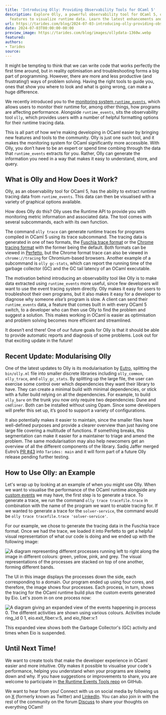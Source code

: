 ```yaml
---
title: 'Introducing Olly: Providing Observability Tools for OCaml 5'
description: Explore Olly, a powerful observability tool for OCaml 5, offering modular
  features to visualize runtime data. Learn the latest enhancements and usage tips.
url: https://tarides.com/blog/2024-07-03-introducing-olly-providing-observability-tools-for-ocaml-5
date: 2024-07-03T00:00:00-00:00
preview_image: https://tarides.com/blog/images/ollydata-1360w.webp
featured:
authors:
- Tarides
source:
---
```


<p>It might be tempting to think that we can write code that works perfectly the first time around, but in reality optimisation and troubleshooting forms a big part of programming. However, there are more and less productive (and frustrating!) ways of problem solving. Having the right tools to guide you, ones that show you where to look and what is going wrong, can make a huge difference.</p>
<p>We recently introduced you to the <a href="https://tarides.com/blog/2024-01-31-are-your-programs-doing-what-you-think-they-re-doing-introducing-monitoring-tools-for-multicore-ocaml/">monitoring system <code>runtime_events</code></a>, which allows users to monitor their runtime for, among other things, how programs are affecting performance. Alongside <code>runtime_events</code>, sits the observability tool <code>olly</code>, which provides users with a number of helpful formatting options for their runtime tracing data.</p>
<p>This is all part of how we&rsquo;re making developing in OCaml easier by bringing new features and tools to the community. Olly is just one such tool, and it makes the monitoring system for OCaml significantly more accessible. With Olly, you don&rsquo;t have to be an expert or spend time combing through the data that <code>runtime_events</code> extracts for you. Rather, Olly can generate the information you need in a way that makes it easy to understand, store, and query.</p>
<h2>What is Olly and How Does it Work?</h2>
<p>Olly, as an observability tool for OCaml 5, has the ability to extract runtime tracing data from <code>runtime_events</code>. This data can then be visualised with a variety of graphical options available.</p>
<p>How does Olly do this? Olly uses the Runtime API to provide you with monitoring metric information and associated data. The tool comes with several subcommands, each with its own function.</p>
<p>The command <code>olly trace</code> can generate runtime traces for programs compiled in OCaml 5 using its trace subcommand. The tracing data is generated in one of two formats, the <a href="https://fuchsia.dev/fuchsia-src/reference/tracing/trace-format">Fuschia trace format</a> or the <a href="https://docs.google.com/document/d/1CvAClvFfyA5R-PhYUmn5OOQtYMH4h6I0nSsKchNAySU/preview">Chrome tracing format</a> with the former being the default. Both formats can be viewed in <a href="https://ui.perfetto.dev">Perfetto</a>, but the Chrome format trace can also be viewed in <code>chrome://tracing</code> for Chromium-based browsers. Another example of a subcommand is <code>olly gc-stats</code>, which can report the running time of the garbage collector (GC) and the GC tail latency of an OCaml executable.</p>
<p>The motivation behind introducing an observability tool like Olly is to make data extracted using <code>runtime_events</code> more useful, since few developers will want to use the event tracing system directly. Olly makes it easy for users to troubleshoot their own programs, but it also makes it easy for a developer to diagnose why someone <em>else&rsquo;s</em> program is slow. A client can send their <code>runtime_events</code> data, a feature that comes built in with every OCaml 5 switch, to a developer who can then use Olly to find the problem and suggest a solution. This makes working in OCaml is easier as optimisation and problem solving becomes more efficient and streamlined.</p>
<p>It doesn&rsquo;t end there! One of our future goals for Olly is that it should be able to provide automatic reports and diagnosis of some problems. Look out for that exciting update in the future!</p>
<h2>Recent Update: Modularising Olly</h2>
<p>One of the latest updates to Olly is its modularisation by <a href="https://github.com/eutro">Eutro</a>, splitting the <code>bin/olly.ml</code> file into smaller discrete libraries including <code>olly_common</code>, <code>olly_trace</code>, and <code>olly_gc_stats</code>. By splitting up the large file, the user can exercise some control over which dependencies they want their library to have. They can create a minimal build with minimal dependencies, or stick with a fuller build relying on all the dependencies. For example, to build <code>olly_bare</code> on the trunk you now only require two dependencies: Dune and <code>cmdliner</code>. Both can be installed without using Opam. Since some developers will prefer this set up, it&rsquo;s good to support a variety of configurations.</p>
<p>It also potentially makes it easier to maintain, since the smaller files have well-defined purposes and provide a clearer overview than just having one large file covering a multitude of functions. If something breaks, this segmentation can make it easier for a maintainer to triage and amend the problem. The same modularisation may also help newcomers get an overview of all the different components of the library. Sadiq Jaffer merged Eutro&rsquo;s <a href="https://github.com/tarides/runtime_events_tools/pull/43">PR #43</a> into <code>Tarides: main</code> and it will form part of a future Olly release pending further testing.</p>
<h2>How to Use Olly: an Example</h2>
<p>Let's wrap up by looking at an example of when you might use Olly. When we want to visualise the performance of the OCaml runtime alongside any <a href="https://tarides.com/blog/2024-01-31-are-your-programs-doing-what-you-think-they-re-doing-introducing-monitoring-tools-for-multicore-ocaml/">custom events</a> we may have, the first step is to generate a trace. To generate a trace, we run the command <code>olly trace tracefile.trace</code> in combination with the name of the program we want to enable tracing for. If we wanted to generate a trace for the <code>solver-service</code>, the command would be <code>olly trace tracefile.trace 'solver-service'</code>.</p>
<p>For our example, we chose to generate the tracing data in the Fuschia trace format. Once we had the trace, we loaded it into Perfetto to get a helpful visual representation of what our code is doing and we ended up with the following image:</p>
<p><img src="https://tarides.com/blog/images/olly-trace-2-1360w~rQU1Dgwwuu63xT-r-8tvig.webp" sizes="(min-width: 1360px) 1360px, (min-width: 680px) 680px, 100vw" srcset="/blog/images/olly-trace-2-170w~urm918zan3qm7XdrAPPcSg.webp 170w, /blog/images/olly-trace-2-340w~8GtKOi_ueM8xmIoYlvJrXw.webp 340w, /blog/images/olly-trace-2-680w~sOJ2-OuLe7SLLXYxqrbCVQ.webp 680w, /blog/images/olly-trace-2-1360w~rQU1Dgwwuu63xT-r-8tvig.webp 1360w" alt="A diagram representing different processes running left to right along the image in different colours: green, yellow, pink, and grey. The visual representations of the processes are stacked on top of one another, forming different bands."/></p>
<p>The UI in this image displays the processes down the side, each corresponding to a domain. Our program ended up using four cores, and therefore, the image shows four processes. Each process, in turn, shows the tracing for the OCaml runtime build plus the custom events generated by Eio. Let's zoom in on one process now:</p>
<p><img src="https://tarides.com/blog/images/olly-expanded-2-1360w~SYbdscJCyOR4wv8Geg5Mhw.webp" sizes="(min-width: 1360px) 1360px, (min-width: 680px) 680px, 100vw" srcset="/blog/images/olly-expanded-2-170w~aMv0VIt_-Jfa2mQVOUOqMg.webp 170w, /blog/images/olly-expanded-2-340w~PP-3vrkFm154l_YyHPc82g.webp 340w, /blog/images/olly-expanded-2-680w~p--ixlM6KfLhFmUSioiHsw.webp 680w, /blog/images/olly-expanded-2-1360w~SYbdscJCyOR4wv8Geg5Mhw.webp 1360w" alt="A diagram giving an expanded view of the events happening in process 0. The different activities are shown using various colours. Activities include ring_id 0 1, eio.exit_fiber:v:5, and eio_fiber:v:1"/></p>
<p>This expanded view shows both the Garbage Collector's (GC) activity and times when Eio is suspended.</p>
<h2>Until Next Time!</h2>
<p>We want to create tools that make the developer experience in OCaml easier and more intuitive. Olly makes it possible to visualise your code's performance, helping you understand when your programs are slowing down and why. If you have suggestions or improvements to share, you are welcome to participate in <a href="https://github.com/tarides/runtime_events_tools">the Runtime Events Tools repo</a> on GitHub.</p>
<p>We want to hear from you! Connect with us on social media by following us on <a href="https://x.com/tarides_">X</a> (formerly known as Twitter) and <a href="https://www.linkedin.com/company/tarides/">LinkedIn</a>. You can also join in with the rest of the community on the forum <a href="https://discuss.ocaml.org/">Discuss</a> to share your thoughts on everything OCaml!</p>

